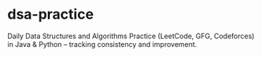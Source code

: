 # dsa-practice
Daily Data Structures and Algorithms Practice (LeetCode, GFG, Codeforces) in Java &amp; Python – tracking consistency and improvement.
